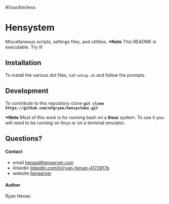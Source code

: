 #!/usr/bin/less
# Hensystem
  
  Miscellaneous scripts, settings files, and utilities.
  **\*Note** This README is executable. Try it!

## Installation

To install the various dot files, run `setup.sh` and follow the prompts.

## Development

To contribute to this repository clone **`git clone https://github.com/mfgryan/hensystems.git`**

**\*Note** Most of this work is for running bash on a **linux** system. 
To use it you will need to be running on linux or on a terminal emulator.

## Questions?

  #### Contact
  - email [henao@henserver.com](http://www.henserver.com)
  - linkedin [linkedin.com/in/ryan-henao-4173917b](https://www.linkedin.com/in/ryan-henao-4173917b/)
  - website [henserver](http://www.henserver.com)

  #### Author
  Ryan Henao
